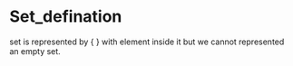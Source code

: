 # Set_defination
set is represented by { } with element inside it but we cannot represented an empty set. 
